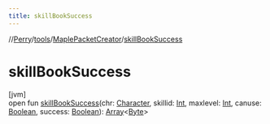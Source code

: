 ```yaml
---
title: skillBookSuccess
---
```

//[Perry](../../../index.html)/[tools](../index.html)/[MaplePacketCreator](index.html)/[skillBookSuccess](skill-book-success.html)



# skillBookSuccess



[jvm]\
open fun [skillBookSuccess](skill-book-success.html)(chr: [Character](../../client/-character/index.html), skillid: [Int](https://kotlinlang.org/api/latest/jvm/stdlib/kotlin/-int/index.html), maxlevel: [Int](https://kotlinlang.org/api/latest/jvm/stdlib/kotlin/-int/index.html), canuse: [Boolean](https://kotlinlang.org/api/latest/jvm/stdlib/kotlin/-boolean/index.html), success: [Boolean](https://kotlinlang.org/api/latest/jvm/stdlib/kotlin/-boolean/index.html)): [Array](https://kotlinlang.org/api/latest/jvm/stdlib/kotlin/-array/index.html)<[Byte](https://kotlinlang.org/api/latest/jvm/stdlib/kotlin/-byte/index.html)>




